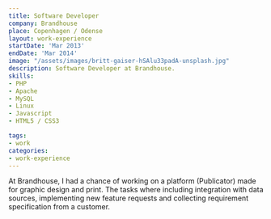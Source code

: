 ```yaml
---
title: Software Developer
company: Brandhouse
place: Copenhagen / Odense
layout: work-experience
startDate: 'Mar 2013'
endDate: 'Mar 2014'
image: "/assets/images/britt-gaiser-hSAlu33padA-unsplash.jpg"
description: Software Developer at Brandhouse.
skills:
- PHP
- Apache
- MySQL
- Linux
- Javascript
- HTML5 / CSS3

tags:
- work
categories:
- work-experience
---
```


At Brandhouse, I had a chance of working on a platform (Publicator) made for graphic design and print. The tasks where including integration with data sources, implementing new feature requests and collecting requirement specification from a customer.


